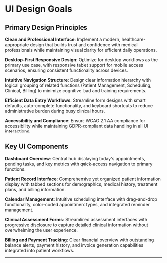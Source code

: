 # UI Design Goals

## Primary Design Principles

**Clean and Professional Interface**: Implement a modern, healthcare-appropriate design that builds trust and confidence with medical professionals while maintaining visual clarity for efficient daily operations.

**Desktop-First Responsive Design**: Optimize for desktop workflows as the primary use case, with responsive tablet support for mobile access scenarios, ensuring consistent functionality across devices.

**Intuitive Navigation Structure**: Design clear information hierarchy with logical grouping of related functions (Patient Management, Scheduling, Clinical, Billing) to minimize cognitive load and training requirements.

**Efficient Data Entry Workflows**: Streamline form designs with smart defaults, auto-complete functionality, and keyboard shortcuts to reduce administrative burden during busy clinical hours.

**Accessibility and Compliance**: Ensure WCAG 2.1 AA compliance for accessibility while maintaining GDPR-compliant data handling in all UI interactions.

## Key UI Components

**Dashboard Overview**: Central hub displaying today's appointments, pending tasks, and key metrics with quick-access navigation to primary functions.

**Patient Record Interface**: Comprehensive yet organized patient information display with tabbed sections for demographics, medical history, treatment plans, and billing information.

**Calendar Management**: Intuitive scheduling interface with drag-and-drop functionality, color-coded appointment types, and integrated reminder management.

**Clinical Assessment Forms**: Streamlined assessment interfaces with progressive disclosure to capture detailed clinical information without overwhelming the user experience.

**Billing and Payment Tracking**: Clear financial overview with outstanding balance alerts, payment history, and invoice generation capabilities integrated into patient workflows.

---
